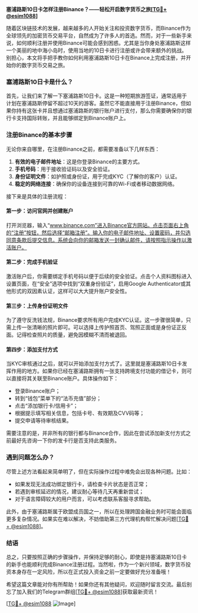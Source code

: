 **塞浦路斯10日卡怎样注册Binance？——轻松开启数字货币之旅[[TG💪+ @esim1088](https://t.me/s/esim1088)]**

随着区块链技术的发展，越来越多的人开始关注和投资数字货币，而Binance作为全球领先的加密货币交易平台，自然成为了许多人的首选。然而，对于一些新手来说，如何顺利注册并使用Binance可能会感到困惑。尤其是当你身处塞浦路斯这样一个美丽的地中海小岛时，使用当地的10日卡进行注册或许会带来额外的挑战。别担心，本文将手把手教你如何利用塞浦路斯10日卡在Binance上完成注册，并开始你的数字货币交易之旅。

### 塞浦路斯10日卡是什么？

首先，让我们来了解一下塞浦路斯10日卡。这是一种短期旅游签证，通常适用于计划在塞浦路斯停留不超过10天的游客。虽然它不能直接用于注册Binance，但如果你持有这张卡并且想通过塞浦路斯的银行账户进行支付，那么你需要确保你的银行卡支持国际转账，并且能够绑定到Binance账户上。

### 注册Binance的基本步骤

无论你来自哪里，在注册Binance之前，都需要准备以下几样东西：

1. **有效的电子邮件地址**：这是你登录Binance的主要方式。
2. **手机号码**：用于接收验证码以及安全验证。
3. **身份证明文件**：如护照或身份证，用于完成KYC（了解你的客户）认证。
4. **稳定的网络连接**：确保你的设备连接到可靠的Wi-Fi或者移动数据网络。

接下来是具体的注册流程：

#### 第一步：访问官网并创建账户

打开浏览器，输入“www.binance.com”进入Binance官方网站。点击页面右上角的“注册”按钮，然后选择“邮箱注册”。输入你的电子邮件地址、设置密码，并勾选同意条款后提交信息。系统会向你的邮箱发送一封确认邮件，请按照指示操作以激活账户。

#### 第二步：完成手机验证

激活账户后，你需要绑定手机号码以便于后续的安全验证。点击个人资料图标进入设置页面，在“安全”选项中找到“双重身份验证”，启用Google Authenticator或其他形式的双因素认证，这样可以大大提升账户安全性。

#### 第三步：上传身份证明文件

为了遵守反洗钱法规，Binance要求所有用户完成KYC认证。这一步骤很简单，只需上传一张清晰的照片即可。可以选择上传护照首页、驾照正面或是身份证正反面。记得检查照片的质量，避免因模糊不清而被退回。

#### 第四步：添加支付方式

当KYC审核通过之后，就可以开始添加支付方式了。这里就是塞浦路斯10日卡发挥作用的地方。如果你已经在塞浦路斯拥有一张支持跨境支付功能的借记卡，则可以直接将其关联至Binance账户。具体操作如下：
- 登录Binance账户；
- 转到“钱包”菜单下的“法币充值”部分；
- 点击“添加银行卡/信用卡”；
- 根据提示填写相关信息，包括卡号、有效期及CVV码等；
- 提交申请等待审核结果。

需要注意的是，并非所有的银行都与Binance合作，因此在尝试添加新支付方式之前最好先咨询一下你的发卡行是否支持此类服务。

### 遇到问题怎么办？

尽管上述方法看起来简单明了，但在实际操作过程中难免会出现各种问题。比如：
- 如果发现无法成功绑定银行卡，请检查卡片状态是否正常；
- 若遇到审核延迟的情况，建议耐心等待几天再重新尝试；
- 对于语言障碍较大的用户而言，可以考虑联系客服寻求帮助。

此外，由于塞浦路斯属于欧盟成员国之一，所以在处理跨国金融业务时可能会面临更多复杂情况。如果实在难以解决，不妨借助第三方代理机构帮忙解决问题[[TG💪+ @esim1088](https://t.me/s/esim1088)]。

### 结语

总之，只要按照正确的步骤操作，并保持足够的耐心，即使是持塞浦路斯10日卡的新手也能顺利完成Binance注册过程。当然啦，作为一个新兴领域，数字货币投资本身存在一定风险，所以在正式投入资金之前一定要做好充分准备哦！

希望这篇文章能对你有所帮助！如果你还有其他疑问，欢迎随时留言交流。最后别忘了加入我们的Telegram群组[[TG💪+ @esim1088](https://t.me/s/esim1088)]获取最新资讯！

[[TG💪+ @esim1088](https://t.me/s/esim1088) ![Image](https://i.postimg.cc/4NQfJmqS/Snipaste-2025-05-13-00-14-12.png)]